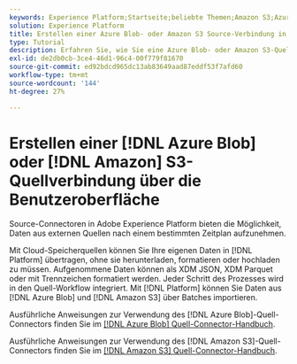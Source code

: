 ```yaml
---
keywords: Experience Platform;Startseite;beliebte Themen;Amazon S3;Azure Blob
solution: Experience Platform
title: Erstellen einer Azure Blob- oder Amazon S3 Source-Verbindung in der Benutzeroberfläche
type: Tutorial
description: Erfahren Sie, wie Sie eine Azure Blob- oder Amazon S3-Quellverbindung mithilfe der Adobe Experience Platform-Benutzeroberfläche erstellen.
exl-id: de2db0cb-3ce4-46d1-96c4-00f779f81670
source-git-commit: ed92bdcd965dc13ab83649aad87eddf53f7afd60
workflow-type: tm+mt
source-wordcount: '144'
ht-degree: 27%

---
```


# Erstellen einer [!DNL Azure Blob] oder [!DNL Amazon] S3-Quellverbindung über die Benutzeroberfläche

Source-Connectoren in Adobe Experience Platform bieten die Möglichkeit, Daten aus externen Quellen nach einem bestimmten Zeitplan aufzunehmen.

Mit Cloud-Speicherquellen können Sie Ihre eigenen Daten in [!DNL Platform] übertragen, ohne sie herunterladen, formatieren oder hochladen zu müssen. Aufgenommene Daten können als XDM JSON, XDM Parquet oder mit Trennzeichen formatiert werden. Jeder Schritt des Prozesses wird in den Quell-Workflow integriert. Mit [!DNL Platform] können Sie Daten aus [!DNL Azure Blob] und [!DNL Amazon S3] über Batches importieren.

Ausführliche Anweisungen zur Verwendung des [!DNL Azure Blob]-Quell-Connectors finden Sie im [[!DNL Azure Blob] Quell-Connector-Handbuch](./blob.md).

Ausführliche Anweisungen zur Verwendung des [!DNL Amazon S3]-Quell-Connectors finden Sie im [[!DNL Amazon S3] Quell-Connector-Handbuch](./blob.md).

